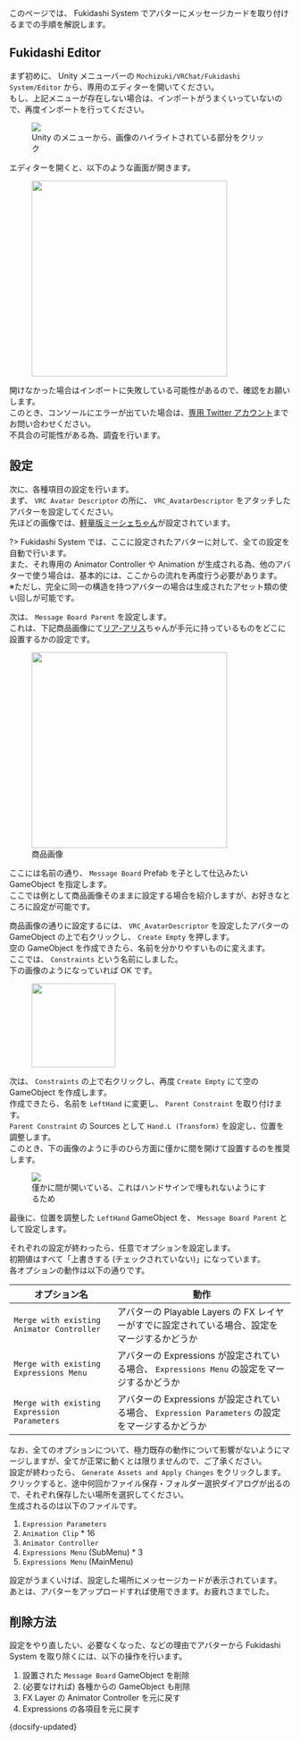 このページでは、 Fukidashi System でアバターにメッセージカードを取り付けるまでの手順を解説します。

## Fukidashi Editor

まず初めに、 Unity メニューバーの `Mochizuki/VRChat/Fukidashi System/Editor` から、専用のエディターを開いてください。  
もし、上記メニューが存在しない場合は、インポートがうまくいっていないので、再度インポートを行ってください。

<figure>
  <img src="https://assets.mochizuki.moe/docs/VRChat/FukidashiSystem/04.PNG">
  <figcaption>
    Unity のメニューから、画像のハイライトされている部分をクリック
  </figcaption>
</figure>

エディターを開くと、以下のような画面が開きます。

<figure>
  <img src="https://assets.mochizuki.moe/docs/VRChat/FukidashiSystem/01.PNG" width="350px">
</figure>

開けなかった場合はインポートに失敗している可能性があるので、確認をお願いします。  
このとき、コンソールにエラーが出ていた場合は、[専用 Twitter アカウント](https://twitter.com/Nekonoya_Booth)までお問い合わせください。  
不具合の可能性がある為、調査を行います。

## 設定

次に、各種項目の設定を行います。  
まず、 `VRC Avatar Descriptor` の所に、 `VRC_AvatarDescriptor` をアタッチしたアバターを設定してください。  
先ほどの画像では、[軽量版ミーシェちゃん](https://ponderogen.booth.pm/items/1256087)が設定されています。

?> Fukidashi System では、ここに設定されたアバターに対して、全ての設定を自動で行います。  
また、それ専用の Animator Controller や Animation が生成される為、他のアバターで使う場合は、基本的には、ここからの流れを再度行う必要があります。  
※ただし、完全に同一の構造を持つアバターの場合は生成されたアセット類の使い回しが可能です。

次は、 `Message Board Parent` を設定します。  
これは、下記商品画像にて[リア-アリス](https://mk22.booth.pm/items/2146588)ちゃんが手元に持っているものをどこに設置するかの設定です。

<figure>
  <img src="https://assets.mochizuki.moe/docs/VRChat/FukidashiSystem/05.PNG" width="350px">
  <figcaption>
    商品画像
  </figcaption>
</figure>

ここには名前の通り、 `Message Board` Prefab を子として仕込みたい GameObject を指定します。  
ここでは例として商品画像そのままに設定する場合を紹介しますが、お好きなところに設定が可能です。

商品画像の通りに設定するには、 `VRC_AvatarDescriptor` を設定したアバターの GameObject の上で右クリックし、 `Create Empty` を押します。  
空の GameObject を作成できたら、名前を分かりやすいものに変えます。  
ここでは、 `Constraints` という名前にしました。  
下の画像のようになっていれば OK です。

<figure>
  <img src="https://assets.mochizuki.moe/docs/VRChat/FukidashiSystem/06.PNG" width="150px">
</figure>

次は、 `Constraints` の上で右クリックし、再度 `Create Empty` にて空の GameObject を作成します。  
作成できたら、名前を `LeftHand` に変更し、 `Parent Constraint` を取り付けます。  
`Parent Constraint` の Sources として `Hand.L (Transform)` を設定し、位置を調整します。  
このとき、下の画像のように手のひら方面に僅かに間を開けて設置するのを推奨します。

<figure>
  <img src="https://assets.mochizuki.moe/docs/VRChat/FukidashiSystem/07.PNG">
  <figcaption>
    僅かに間が開いている、これはハンドサインで埋もれないようにするため
  </figcaption>
</figure>

最後に、位置を調整した `LeftHand` GameObject を、 `Message Board Parent` として設定します。

それぞれの設定が終わったら、任意でオプションを設定します。  
初期値はすべて「上書きする (チェックされていない)」になっています。  
各オプションの動作は以下の通りです。

| オプション名                                | 動作                                                                                             |
| ------------------------------------------- | ------------------------------------------------------------------------------------------------ |
| `Merge with existing Animator Controller`   | アバターの Playable Layers の FX レイヤーがすでに設定されている場合、設定をマージするかどうか    |
| `Merge with existing Expressions Menu`      | アバターの Expressions が設定されている場合、 `Expressions Menu` の設定をマージするかどうか      |
| `Merge with existing Expression Parameters` | アバターの Expressions が設定されている場合、 `Expression Parameters` の設定をマージするかどうか |

なお、全てのオプションについて、極力既存の動作について影響がないようにマージしますが、全てが正常に動くとは限りませんので、ご了承ください。  
設定が終わったら、 `Generate Assets and Apply Changes` をクリックします。  
クリックすると、途中何回かファイル保存・フォルダー選択ダイアログが出るので、それぞれ保存したい場所を選択してください。  
生成されるのは以下のファイルです。

1. `Expression Parameters`
2. `Animation Clip` \* 16
3. `Animator Controller`
4. `Expressions Menu` (SubMenu) \* 3
5. `Expressions Menu` (MainMenu)

設定がうまくいけば、設定した場所にメッセージカードが表示されています。  
あとは、アバターをアップロードすれば使用できます。お疲れさまでした。

## 削除方法

設定をやり直したい、必要なくなった、などの理由でアバターから Fukidashi System を取り除くには、以下の操作を行います。

1. 設置された `Message Board` GameObject を削除
2. (必要なければ) 各種からの GameObject も削除
3. FX Layer の Animator Controller を元に戻す
4. Expressions の各項目を元に戻す

{docsify-updated}
